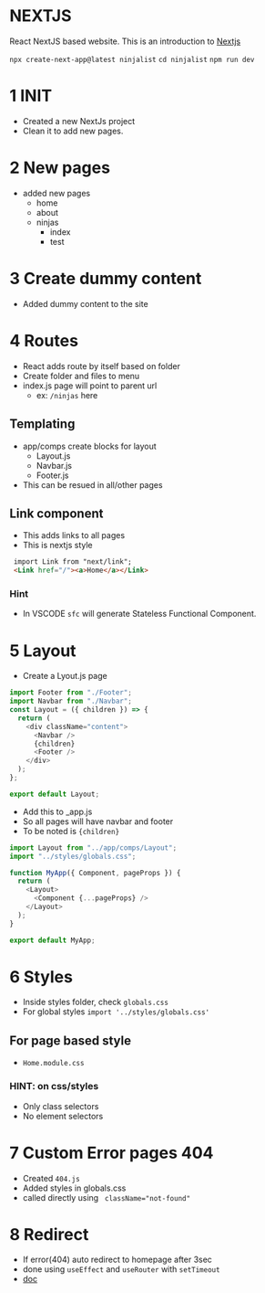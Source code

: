 # NEXTJS

React NextJS based website. This is an introduction to [Nextjs](https://nextjs.org/docs/getting-started)

`npx create-next-app@latest ninjalist`
`cd ninjalist`
`npm run dev`

# 1 INIT

- Created a new NextJs project
- Clean it to add new pages.

# 2 New pages

- added new pages
  - home
  - about
  - ninjas
    - index
    - test

# 3 Create dummy content

- Added dummy content to the site

# 4 Routes

- React adds route by itself based on folder
- Create folder and files to menu
- index.js page will point to parent url
  - ex: `/ninjas` here

## Templating

- app/comps create blocks for layout
  - Layout.js
  - Navbar.js
  - Footer.js
- This can be resued in all/other pages

## Link component

- This adds links to all pages
- This is nextjs style

```html
 import Link from "next/link";
 <Link href="/"><a>Home</a></Link>
```

### Hint

- In VSCODE `sfc` will generate Stateless Functional Component.

# 5 Layout

- Create a Lyout.js page

```js
import Footer from "./Footer";
import Navbar from "./Navbar";
const Layout = ({ children }) => {
  return (
    <div className="content">
      <Navbar />
      {children}
      <Footer />
    </div>
  );
};

export default Layout;
```

- Add this to \_app.js
- So all pages will have navbar and footer
- To be noted is `{children}`

```js
import Layout from "../app/comps/Layout";
import "../styles/globals.css";

function MyApp({ Component, pageProps }) {
  return (
    <Layout>
      <Component {...pageProps} />
    </Layout>
  );
}

export default MyApp;
```

# 6 Styles

- Inside styles folder, check `globals.css`
- For global styles `import '../styles/globals.css'`

## For page based style

- `Home.module.css`

### HINT: on css/styles

- Only class selectors
- No element selectors

# 7 Custom Error pages 404

- Created `404.js`
- Added styles in globals.css
- called directly using ` className="not-found"`

# 8 Redirect

- If error(404) auto redirect to homepage after 3sec
- done using `useEffect` and `useRouter` with `setTimeout`
- [doc](https://nextjs.org/docs/api-reference/next/router#router-object)
